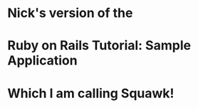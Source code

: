 # Nick's version of the 
# Ruby on Rails Tutorial: Sample Application
#
# Which I am calling Squawk!


